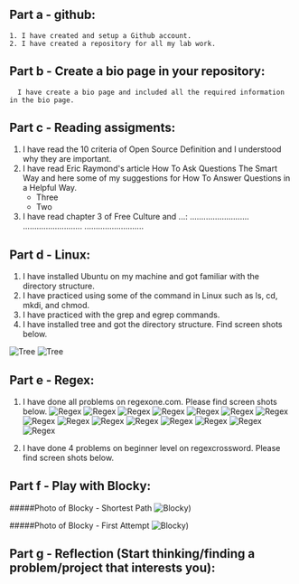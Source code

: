 
## Part a - github:
    1. I have created and setup a Github account.
    2. I have created a repository for all my lab work.

## Part b - Create a bio page in your repository:
      I have create a bio page and included all the required information in the bio page. 

## Part c - Reading assigments:
1. I have read the 10 criteria of Open Source Definition and I understood why they are important.
2. I have read Eric Raymond's article How To Ask Questions The Smart Way and here some of my suggestions for How To Answer Questions in a Helpful Way.
    + Three
    + Two
3. I have read chapter 3 of Free Culture and ...:
    ..........................
    ..........................
    ..........................

## Part d - Linux:
  1. I have installed Ubuntu on my machine and got familiar with the directory structure.
  2. I have practiced using some of the command in Linux such as ls, cd, mkdi, and chmod.
  3. I have practiced with the grep and egrep commands.
  4. I have installed tree and got the directory structure. Find screen shots below.

![Tree](./images/Tree-2.png)
![Tree](./images/Tree.png)

## Part e - Regex:
1. I have done all problems on regexone.com. Please find screen shots below.
![Regex](./RegexOne/RegexOne-1.png)
![Regex](./RegexOne/RegexOne-2.png)
![Regex](./RegexOne/RegexOne-3.png)
![Regex](./RegexOne/RegexOne-4.png)
![Regex](./RegexOne/RegexOne-5.png)
![Regex](./RegexOne/RegexOne-6.png)
![Regex](./RegexOne/RegexOne-7.png)
![Regex](./RegexOne/RegexOne-8.png)
![Regex](./RegexOne/RegexOne-9.png)
![Regex](./RegexOne/RegexOne-10.png)
![Regex](./RegexOne/RegexOne-11.png)
![Regex](./RegexOne/RegexOne-12.png)
![Regex](./RegexOne/RegexOne-13.png)
![Regex](./RegexOne/RegexOne-14.png)
![Regex](./RegexOne/RegexOne-15.png)

2. I have done 4 problems on beginner level on regexcrossword. Please find screen shots below. 


## Part f - Play with Blocky:
#####Photo of Blocky - Shortest Path 
![Blocky](./Blocky/First_Attempt.png))

#####Photo of Blocky - First Attempt
![Blocky](./Blocky/Shortest_Path.png))

## Part g - Reflection (Start thinking/finding a problem/project that interests you):
